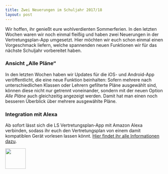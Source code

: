 ```yaml
---
title: Zwei Neuerungen im Schuljahr 2017/18
layout: post
---
```


Wir hoffen, ihr genießt eure wohlverdienten Sommerferien. In den letzten Wochen waren wir noch einmal fleißig und haben
zwei Neuerungen in der Vertretungsplan-App umgesetzt. Hier möchten wir euch schon einmal einen Vorgeschmack liefern,
welche spannenden neuen Funktionen wir für das nächste Schuljahr vorbereitet haben.

### Ansicht „Alle Pläne“

In den letzten Wochen haben wir Updates für die iOS- und Android-App veröffentlicht, die eine neue Funktion beinhalten:
Sofern mehrere nach unterschiedlichen Klassen oder Lehrern gefilterte Pläne ausgewählt sind, können diese nicht nur getrennt voneinander,
 sondern mit der neuen Option *Alle Pläne* auch gleichzeitig angezeigt werden. Damit hat man einen noch besseren
 Überblick über mehrere ausgewählte Pläne.

### Integration mit Alexa

Ab sofort lässt sich die LS Vertretungsplan-App mit Amazon Alexa verbinden, sodass ihr euch den Vertretungsplan von
einem damit kompatiblen Gerät vorlesen lassen könnt.
[Hier findet ihr alle Informationen dazu](/dienste/).

<img height="65" src="{{ '/img/alexa.svg' | prepend: site.baseurl }}"/>